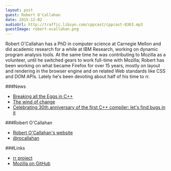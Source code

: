 ```yaml
---
layout: post
guest: Robert O'Callahan
date: 2015-12-02
audioUrl: http://traffic.libsyn.com/cppcast/cppcast-0363.mp3
guestImage: robert-ocallahan.png
---
```


Robert O'Callahan has a PhD in computer science at Carnegie Mellon and did academic research for a while at IBM Research, working on dynamic program analysis tools. At the same time he was contributing to Mozilla as a volunteer, until he switched gears to work full-time with Mozilla; Robert has been working on what became Firefox for over 15 years, mostly on layout and rendering in the browser engine and on related Web standards like CSS and DOM APIs. Lately he's been devoting about half of his time to rr.

###News

 - [Breaking all the Eggs in C++](http://scottmeyers.blogspot.com/2015/11/breaking-all-eggs-in-c.html)
 - [The wind of change](http://meetingcpp.com/index.php/br/items/the-wind-of-change.html)
 - [Celebrating 30th anniversary of the first C++ compiler: let's find bugs in it](http://www.viva64.com/en/b/0355/)
 
###Robert O'Callahan

 - [Robert O'Callahan's website](http://robert.ocallahan.org/)
 - [@rocallahan](https://twitter.com/rocallahan)

###Links

 - [rr project](http://rr-project.org/)
 - [Mozilla on GitHub](https://github.com/mozilla)
